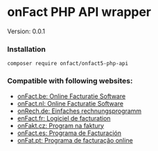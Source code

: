 # onFact PHP API wrapper
Version: 0.0.1
### Installation
``composer require onfact/onfact5-php-api``


### Compatible with following websites:
* [onFact.be: Online Facturatie Software](https://www.onfact.be)
* [onFact.nl: Online Facturatie Software](https://www.onfact.nl)
* [onRech.de: Einfaches rechnungsprogramm](https://www.onrech.de)
* [enFact.fr: Logiciel de facturation](https://www.enfact.fr)
* [onFakt.cz: Program na faktury](https://www.onfakt.cz)
* [onFact.es: Programa de Facturación](https://www.onfact.es)
* [onFat.pt: Programa de facturação online](https://www.onfat.pt)

